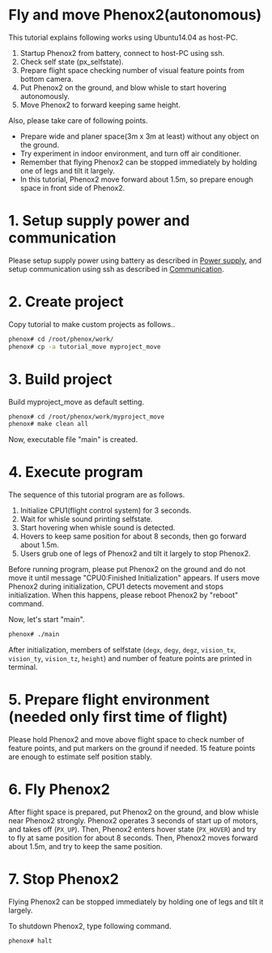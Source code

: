 # Fly and move Phenox2(autonomous)

This tutorial explains following works using Ubuntu14.04 as host-PC.

1. Startup Phenox2 from battery, connect to host-PC using ssh.  
2. Check self state (px_selfstate).
3. Prepare flight space checking number of visual feature points from bottom camera.
4. Put Phenox2 on the ground, and blow whisle to start hovering autonomously.
5. Move Phenox2 to forward keeping same height.

Also, please take care of following points.

 - Prepare wide and planer space(3m x 3m at least) without any object on the ground.  
 - Try experiment in indoor environment, and turn off air conditioner.  
 - Remember that flying Phenox2 can be stopped immediately by holding one of legs and tilt it largely.  
 - In this tutorial, Phenox2 move forward about 1.5m, so prepare enough space in front side of Phenox2.

# 1. Setup supply power and communication
Please setup supply power using battery as described in [Power supply](../start/power.md), and setup communication using ssh as described in [Communication](../start/com.md).
 
# 2. Create project
Copy tutorial to make custom projects as follows..

```bash
phenox# cd /root/phenox/work/
phenox# cp -a tutorial_move myproject_move
```
# 3. Build project
Build  myproject_move as default setting.
```bash
phenox# cd /root/phenox/work/myproject_move
phenox# make clean all
```
Now, executable file "main" is created.

# 4. Execute program
The sequence of this tutorial program are as follows.

1. Initialize CPU1(flight control system) for 3 seconds.
2. Wait for whisle sound printing selfstate. 
3. Start hovering when whisle sound is detected.
4. Hovers to keep same position for about 8 seconds, then go forward about 1.5m.
5. Users grub one of legs of Phenox2 and tilt it largely to stop Phenox2.

Before running program, please put Phenox2 on the ground and do not move it until message "CPU0:Finished Initialization" appears. If users move Phenox2 during initialization, CPU1 detects movement and stops initialization. When this happens, please reboot Phenox2 by "reboot" command.

Now, let's start "main".
```bash
phenox# ./main
```

After initialization, members of selfstate (`degx`, `degy`, `degz`, `vision_tx`, `vision_ty`, `vision_tz`, `height`) and number of feature points are printed in terminal.

# 5. Prepare flight environment (needed only first time of flight)
Please hold Phenox2 and move above flight space to check number of feature points, and put markers on the ground if needed. 15 feature points are enough to estimate self position stably.

# 6. Fly Phenox2
After flight space is prepared, put Phenox2 on the ground, and blow whisle near Phenox2 strongly. Phenox2 operates 3 seconds of start up of motors, and takes off (`PX_UP`). Then, Phenox2 enters hover state (`PX_HOVER`) and try to fly at same position for about 8 seconds. Then, Phenox2 moves forward about 1.5m, and try to keep the same position. 

# 7. Stop Phenox2
Flying Phenox2 can be stopped immediately by holding one of legs and tilt it largely.

To shutdown Phenox2, type following command.
```bash
phenox# halt
```

